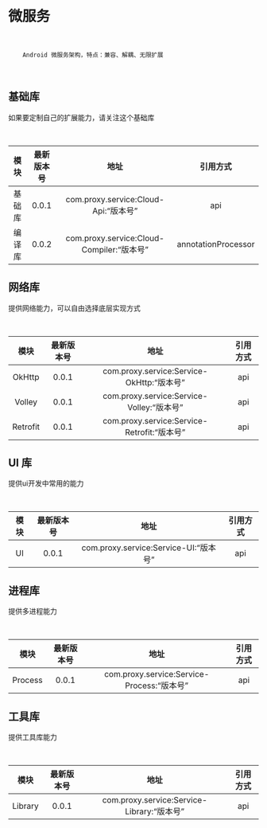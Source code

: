 
# 微服务

<br/>

```
    Android 微服务架构，特点：兼容、解耦、无限扩展
```

<br/>

## 基础库

如果要定制自己的扩展能力，请关注这个基础库

<br/>

| 模块 | 最新版本号 | 地址 | 引用方式 |
| :--: | :--: | :--: | :--: |
| 基础库 | 0.0.1 | com.proxy.service:Cloud-Api:“版本号” | api |
| 编译库 | 0.0.2 | com.proxy.service:Cloud-Compiler:“版本号” | annotationProcessor |


## 网络库

提供网络能力，可以自由选择底层实现方式

<br/>

| 模块 | 最新版本号 | 地址 | 引用方式 |
| :--: | :--: | :--: | :--: |
| OkHttp | 0.0.1 | com.proxy.service:Service-OkHttp:“版本号” | api |
| Volley | 0.0.1 | com.proxy.service:Service-Volley:“版本号” | api |
| Retrofit | 0.0.1 | com.proxy.service:Service-Retrofit:“版本号” | api |


## UI 库

提供ui开发中常用的能力

<br/>

| 模块 | 最新版本号 | 地址 | 引用方式 |
| :--: | :--: | :--: | :--: |
| UI | 0.0.1 | com.proxy.service:Service-UI:“版本号” | api |


## 进程库

提供多进程能力

<br/>

| 模块 | 最新版本号 | 地址 | 引用方式 |
| :--: | :--: | :--: | :--: |
| Process | 0.0.1 | com.proxy.service:Service-Process:“版本号” | api |


## 工具库

提供工具库能力

<br/>

| 模块 | 最新版本号 | 地址 | 引用方式 |
| :--: | :--: | :--: | :--: |
| Library | 0.0.1 | com.proxy.service:Service-Library:“版本号” | api |





